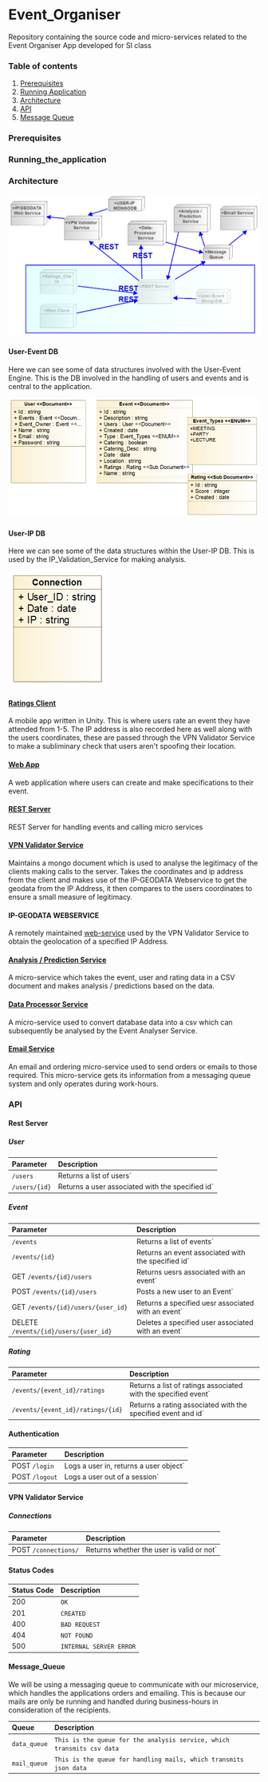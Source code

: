 # Event_Organiser
Repository containing the source code and micro-services related to the Event Organiser App developed for SI class

### Table of contents
1. [Prerequisites](#Prerequisites)
2. [Running Application](#Running_the_application)
3. [Architecture](#Architecture)
4. [API](#API)
5. [Message Queue](#Message_Queue)

### Prerequisites
### Running_the_application
### Architecture

![alt text](https://github.com/BananaHammocksCph/Event_Organiser/blob/master/img/Event_Organiser_Architecture.png "Architectural Overview of the Event_Organiser Application")

#### User-Event DB

Here we can see some of data structures involved with the User-Event Engine. 
This is the DB involved in the handling of users and events and is central to the application.

![alt text](https://github.com/BananaHammocksCph/Event_Organiser/blob/master/img/Engine_Class_Diagram.png "Class Diagram of User-Event DB")


#### User-IP DB

Here we can see some of the data structures within the User-IP DB. This is used by the IP_Validation_Service for making analysis.

![alt text](https://github.com/BananaHammocksCph/Event_Organiser/blob/master/img/User-IP-DB.png "Class Diagram of User-IP DB")

#### [Ratings Client](./Rating_Cl/)

A mobile app written in Unity. This is where users rate an event they have attended from 1-5. The IP address is also recorded here as well along with the users coordinates, these are passed through the VPN Validator Service to make a subliminary check that users aren't spoofing their location. 

#### [Web App](./Event_Cl/)

A web application where users can create and make specifications to their event. 

#### [REST Server](./Event_Engine/)

REST Server for handling events and calling micro services

#### [VPN Validator Service](./VPN_Validator_Service/)

Maintains a mongo document which is used to analyse the legitimacy of the clients making calls to the server. Takes the coordinates and ip address from the client and makes use of the IP-GEODATA Webservice to get the geodata from the IP Address, it then compares to the users coordinates to ensure a small measure of legitimacy. 

#### IP-GEODATA WEBSERVICE

A remotely maintained [web-service](https://rapidapi.com/geoplugin/api/ip-geolocation1) used by the VPN Validator Service to obtain the geolocation of a specified IP Address. 

#### [Analysis / Prediction Service](./Event_Analyser_Service/)

A micro-service which takes the event, user and rating data in a CSV document and makes analysis / predictions based on the data. 

#### [Data Processor Service](./Data_Processor_Service/)

A micro-service used to convert database data into a csv which can subsequently be analysed by the Event Analyser Service.

#### [Email Service](./OrderMail_Service/)

An email and ordering micro-service used to send orders or emails to those required. This micro-service gets its information from a messaging queue system and only operates during work-hours. 

### API

#### Rest Server

##### User 

| Parameter                    | Description                       |
|:----------------------------|:----------------------------------|
| `/users`      | Returns a list of users`|
| `/users/{id}`| Returns a user associated with the specified id` |

##### Event 

| Parameter                    | Description                       |
|:----------------------------|:----------------------------------|
| `/events`      | Returns a list of events`|
| `/events/{id}`| Returns an event associated with the specified id` |
|GET `/events/{id}/users`| Returns uesrs associated with an event` |
|POST `/events/{id}/users`| Posts a new user to an Event` |
|GET `/events/{id}/users/{user_id}`| Returns a specified uesr associated with an event` |
|DELETE `/events/{id}/users/{user_id}`| Deletes a specified user associated with an event` |

##### Rating 

| Parameter                    | Description                       |
|:----------------------------|:----------------------------------|
| `/events/{event_id}/ratings`      | Returns a list of ratings associated with the specified event`|
| `/events/{event_id}/ratings/{id}`| Returns a rating associated with the specified event and id` |

#### Authentication

| Parameter                    | Description                       |
|:----------------------------|:----------------------------------|
|POST `/login`| Logs a user in, returns a user object` |
|POST `/logout`| Logs a user out of a session` |

#### VPN Validator Service

##### Connections 

| Parameter                    | Description                       |
|:----------------------------|:----------------------------------|
|POST `/connections/`      | Returns whether the user is valid or not`|

#### Status Codes

| Status Code | Description |
| :--- | :--- |
| 200 | `OK` |
| 201 | `CREATED` |
| 400 | `BAD REQUEST` |
| 404 | `NOT FOUND` |
| 500 | `INTERNAL SERVER ERROR` |

#### Message_Queue

We will be using a messaging queue to communicate with our microservice, which handles the applications orders and emailing. This is because our mails are only be running and handled during business-hours in consideration of the recipients.

| Queue | Description |
| :--- | :--- |
| `data_queue` | `This is the queue for the analysis service, which transmits csv data` |
| `mail_queue` | `This is the queue for handling mails, which transmits json data` |

